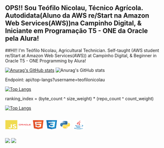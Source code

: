 ## OPS!! Sou  Teófilo Nicolau, Técnico Agrícola. Autodidata(Aluno da AWS re/Start na Amazon Web Services(AWS))na Campinho Digital, & Iniciante em Programação T5 - ONE da Oracle pela Alura!

##HI!! I'm Teófilo Nicolau, Agricultural Technician. Self-taught (AWS student re/Start at Amazon Web Services(AWS)) at Campinho Digital, & Beginner in Oracle T5 - ONE Programming by Alura!


[![Anurag's GitHub stats](https://github-readme-stats.vercel.app/api?username=teofilonicolau)](https://https://github.com/teofilonicolau/github-readme-stats)
![Anurag's GitHub stats](https://github-readme-stats.vercel.app/api?username=teofilonicolau&show_icons=true&theme=radical)

Endpoint: api/top-langs?username=teofilonicolau

[![Top Langs](https://github-readme-stats.vercel.app/api/top-langs/?username=teofilonicolau)](https://github.com/teofilonicolau/github-readme-stats)

ranking_index = (byte_count ^ size_weight) * (repo_count ^ count_weight)

[![Top Langs](https://github-readme-stats.vercel.app/api/top-langs/?username=teofilonicolau&size_weight=0.5&count_weight=0.5)](https://github.com/teofilonicolau/github-readme-stats)


<div style="display: inline_block"><br>
  <img align="center" alt="Teo-Js" height="30" width="40" src="https://raw.githubusercontent.com/devicons/devicon/master/icons/javascript/javascript-plain.svg">
  <img align="center" alt="Teo-React" height="30" width="40" src="https://raw.githubusercontent.com/devicons/devicon/master/icons/oracle/oracle-original.svg">
  <img align="center" alt="Teo-HTML" height="30" width="40" src="https://raw.githubusercontent.com/devicons/devicon/master/icons/html5/html5-original.svg">
  <img align="center" alt="Teo-CSS" height="30" width="40" src="https://raw.githubusercontent.com/devicons/devicon/master/icons/css3/css3-original.svg">
  <img align="center" alt="Teo-Python" height="30" width="40" src="https://raw.githubusercontent.com/devicons/devicon/master/icons/python/python-original.svg">
  <img align="center" alt="Teo-Java" height="30" width="40" src="https://raw.githubusercontent.com/devicons/devicon/master/icons/java/java-original.svg">
  
  
  ##
 
<div> 

 	
 
  <a href = "mailto:contatoteofilonicolau157@gmail.com"><img src="https://img.shields.io/badge/-Gmail-%23333?style=for-the-badge&logo=gmail&logoColor=white" target="_blank"></a>
  <a href="https://www.linkedin.com/in/teofilo-nicolau/" target="_blank"><img src="https://img.shields.io/badge/-LinkedIn-%230077B5?style=for-the-badge&logo=linkedin&logoColor=white" target="_blank"></a> 
  
</div



